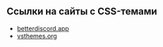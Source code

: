 ## Ссылки на сайты с CSS-темами
- [betterdiscord.app](https://betterdiscord.app/themes)
- [vsthemes.org](https://vsthemes.org/en/skins/discord/)

